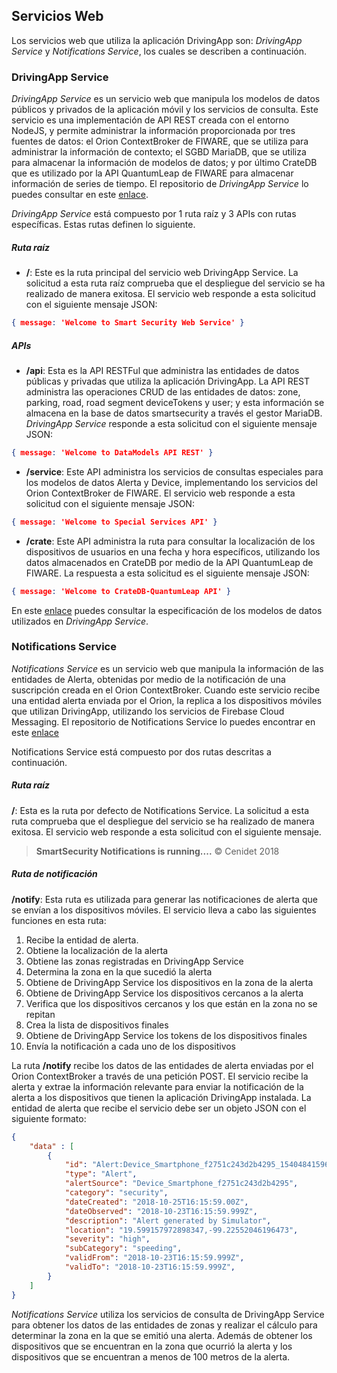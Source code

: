 ## Servicios Web

Los servicios web que utiliza la aplicación DrivingApp son: *DrivingApp Service* y *Notifications Service*, los cuales se describen a continuación.

### DrivingApp Service

*DrivingApp Service* es un servicio web que manipula los modelos de datos públicos y privados de la aplicación móvil y los servicios de consulta. Este servicio es una implementación de API REST creada con el entorno NodeJS, y permite administrar la información proporcionada por tres fuentes de datos: el Orion ContextBroker de FIWARE, que se utiliza para administrar la información de contexto; el SGBD MariaDB, que se utiliza para almacenar la información de modelos de datos; y por último CrateDB que es utilizado por la API QuantumLeap de FIWARE para almacenar información de series de tiempo. El repositorio de *DrivingApp Service* lo puedes consultar en este [enlace]( https://github.com/smartsdkCenidet/DrivingApp-service).

*DrivingApp Service* está compuesto por 1 ruta raíz y 3 APIs con rutas específicas. Estas rutas definen lo siguiente.

##### Ruta raíz 

- **/**: Este es la ruta principal del servicio web DrivingApp Service. La solicitud a esta ruta raíz comprueba que el despliegue del servicio se ha realizado de manera exitosa. El servicio web responde a esta solicitud con el siguiente mensaje JSON:
```json
{ message: 'Welcome to Smart Security Web Service' }
```

##### APIs

- **/api**: Esta es la API RESTFul que administra las entidades de datos públicas y privadas que utiliza la aplicación DrivingApp. La API REST administra las operaciones CRUD de las entidades de datos: zone, parking, road, road segment deviceTokens y user; y esta información se almacena en la base de datos smartsecurity a través el gestor MariaDB. *DrivingApp Service* responde a esta solicitud con el siguiente  mensaje JSON:
```json
{ message: 'Welcome to DataModels API REST' }
```

- **/service**: Este API administra los servicios de consultas especiales para los modelos de datos Alerta y Device, implementando los servicios del Orion ContextBroker de FIWARE. El servicio web responde a esta solicitud con el siguiente mensaje JSON:
```json
{ message: 'Welcome to Special Services API' }
```

- **/crate**: Este API administra la ruta para consultar la localización de los dispositivos de usuarios en una fecha y hora específicos, utilizando los datos almacenados en CrateDB por medio de la API QuantumLeap de FIWARE. La respuesta a esta solicitud es el siguiente mensaje JSON:
```json
{ message: 'Welcome to CrateDB-QuantumLeap API' }
```

En este [enlace](https://drivingappservice.docs.apiary.io/) puedes consultar la especificación de los modelos de datos utilizados en *DrivingApp Service*.

### Notifications Service

*Notifications Service* es un servicio web que manipula la información de las entidades de Alerta, obtenidas por medio de la notificación de una suscripción creada en el Orion ContextBroker. Cuando este servicio recibe una entidad alerta enviada por el Orion, la replica a los dispositivos móviles que utilizan DrivingApp, utilizando los servicios de Firebase Cloud Messaging. El repositorio de Notifications Service lo puedes encontrar en este [enlace](https://github.com/smartsdkCenidet/Notifications-service) 

Notifications Service está compuesto por dos rutas descritas a continuación.

##### Ruta raíz

**/**: Esta es la ruta por defecto de Notifications Service. La solicitud a esta ruta comprueba que el despliegue del servicio se ha realizado de manera exitosa. El servicio web responde a esta solicitud con el siguiente mensaje.

> **SmartSecurity Notifications is running....**
© Cenidet 2018

##### Ruta de notificación

**/notify**: Esta ruta es utilizada para generar las notificaciones de alerta que se envían a los dispositivos móviles. El servicio lleva a cabo las siguientes funciones en esta ruta:

1. Recibe la entidad de  alerta.
2. Obtiene la localización de la alerta
3. Obtiene las zonas registradas en DrivingApp Service
4. Determina la zona en la que sucedió la alerta
5. Obtiene de DrivingApp Service los dispositivos en la zona de la alerta 
6. Obtiene de DrivingApp Service los dispositivos cercanos a la alerta
7. Verifica que los dispositivos cercanos y los que están en la zona no se repitan
8. Crea la lista de dispositivos finales
9. Obtiene de DrivingApp Service  los tokens de los dispositivos  finales
10. Envía la notificación a cada uno de los dispositivos 

La ruta **/notify** recibe los datos de las entidades de alerta enviadas por  el Orion ContextBroker a través de una petición POST. El servicio recibe la alerta y extrae la información relevante para enviar la notificación de la alerta a los dispositivos que tienen la aplicación DrivingApp instalada. La entidad de alerta que recibe el servicio debe ser un objeto JSON con el siguiente formato: 

```json
{
	"data" : [
		{
            "id": "Alert:Device_Smartphone_f2751c243d2b4295_1540484159603",
            "type": "Alert",
            "alertSource": "Device_Smartphone_f2751c243d2b4295",
            "category": "security",
            "dateCreated": "2018-10-25T16:15:59.00Z",
            "dateObserved": "2018-10-23T16:15:59.999Z",
            "description": "Alert generated by Simulator",
            "location": "19.599157972898347,-99.22552046196473",
            "severity": "high",
            "subCategory": "speeding",
            "validFrom": "2018-10-23T16:15:59.999Z",
            "validTo": "2018-10-23T16:15:59.999Z",  
        }
    ]
} 
```

*Notifications Service* utiliza los servicios de consulta de DrivingApp Service para obtener los datos de las entidades de zonas y realizar el cálculo para determinar la zona en la que se emitió una alerta. Además de obtener los dispositivos que se encuentran en la zona que ocurrió la alerta y los dispositivos que se encuentran a menos de 100 metros de la alerta.


